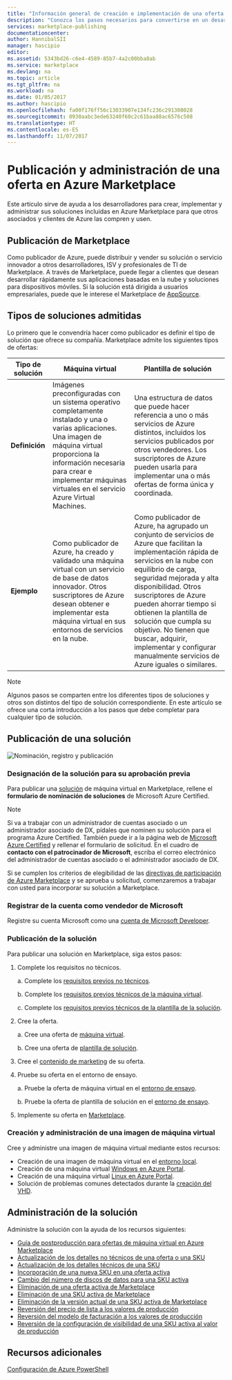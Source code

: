 ```yaml
---
title: "Información general de creación e implementación de una oferta en Marketplace | Microsoft Docs"
description: "Conozca los pasos necesarios para convertirse en un desarrollador de Microsoft aprobado y crear e implementar una imagen de máquina virtual, una plantilla, un servicio de datos o un servicio de desarrolladores en Azure Marketplace."
services: marketplace-publishing
documentationcenter: 
author: HannibalSII
manager: hascipio
editor: 
ms.assetid: 5343bd26-c6e4-4589-85b7-4a2c00bba8ab
ms.service: marketplace
ms.devlang: na
ms.topic: article
ms.tgt_pltfrm: na
ms.workload: na
ms.date: 01/05/2017
ms.author: hascipio
ms.openlocfilehash: fa00f176ff56c13033907e134fc236c291308028
ms.sourcegitcommit: 0930aabc3ede63240f60c2c61baa88ac6576c508
ms.translationtype: HT
ms.contentlocale: es-ES
ms.lasthandoff: 11/07/2017
---
```

# <a name="publish-and-manage-an-offer-in-the-azure-marketplace"></a>Publicación y administración de una oferta en Azure Marketplace
Este artículo sirve de ayuda a los desarrolladores para crear, implementar y administrar sus soluciones incluidas en Azure Marketplace para que otros asociados y clientes de Azure las compren y usen.

## <a name="marketplace-publishing"></a>Publicación de Marketplace
Como publicador de Azure, puede distribuir y vender su solución o servicio innovador a otros desarrolladores, ISV y profesionales de TI de Marketplace. A través de Marketplace, puede llegar a clientes que desean desarrollar rápidamente sus aplicaciones basadas en la nube y soluciones para dispositivos móviles. Si la solución está dirigida a usuarios empresariales, puede que le interese el Marketplace de [AppSource](http://appsource.microsoft.com).


## <a name="supported-types-of-solutions"></a>Tipos de soluciones admitidas
Lo primero que le convendría hacer como publicador es definir el tipo de solución que ofrece su compañía. Marketplace admite los siguientes tipos de ofertas:

|Tipo de solución|Máquina virtual|Plantilla de solución|
|---|---|---|
|**Definición**|Imágenes preconfiguradas con un sistema operativo completamente instalado y una o varias aplicaciones. Una imagen de máquina virtual proporciona la información necesaria para crear e implementar máquinas virtuales en el servicio Azure Virtual Machines.|Una estructura de datos que puede hacer referencia a uno o más servicios de Azure distintos, incluidos los servicios publicados por otros vendedores. Los suscriptores de Azure pueden usarla para implementar una o más ofertas de forma única y coordinada.|
|**Ejemplo**|Como publicador de Azure, ha creado y validado una máquina virtual con un servicio de base de datos innovador. Otros suscriptores de Azure desean obtener e implementar esta máquina virtual en sus entornos de servicios en la nube.|Como publicador de Azure, ha agrupado un conjunto de servicios de Azure que facilitan la implementación rápida de servicios en la nube con equilibrio de carga, seguridad mejorada y alta disponibilidad. Otros suscriptores de Azure pueden ahorrar tiempo si obtienen la plantilla de solución que cumpla su objetivo. No tienen que buscar, adquirir, implementar y configurar manualmente servicios de Azure iguales o similares.|

> [!NOTE]
> Algunos pasos se comparten entre los diferentes tipos de soluciones y otros son distintos del tipo de solución correspondiente. En este artículo se ofrece una corta introducción a los pasos que debe completar para cualquier tipo de solución.

## <a name="publish-a-solution"></a>Publicación de una solución
![Nominación, registro y publicación](media/marketplace-publishing-getting-started/img01.png)

### <a name="nominate-your-solution-for-pre-approval"></a>Designación de la solución para su aprobación previa
Para publicar una [solución](https://createopportunity.azurewebsites.net) de máquina virtual en Marketplace, rellene el **formulario de nominación de soluciones** de Microsoft Azure Certified.

>[!NOTE]
> Si va a trabajar con un administrador de cuentas asociado o un administrador asociado de DX, pídales que nominen su solución para el programa Azure Certified. También puede ir a la página web de [Microsoft Azure Certified](http://createopportunity.azurewebsites.net) y rellenar el formulario de solicitud. En el cuadro de **contacto con el patrocinador de Microsoft**, escriba el correo electrónico del administrador de cuentas asociado o el administrador asociado de DX.

Si se cumplen los criterios de elegibilidad de las [directivas de participación de Azure Marketplace](http://go.microsoft.com/fwlink/?LinkID=526833) y se aprueba u solicitud, comenzaremos a trabajar con usted para incorporar su solución a Marketplace.

### <a name="register-your-account-as-a-microsoft-seller"></a>Registrar de la cuenta como vendedor de Microsoft
Registre su cuenta Microsoft como una [cuenta de Microsoft Developer](marketplace-publishing-accounts-creation-registration.md).

### <a name="publish-your-solution"></a>Publicación de la solución
Para publicar una solución en Marketplace, siga estos pasos:
1. Complete los requisitos no técnicos.

    a. Complete los [requisitos previos no técnicos](marketplace-publishing-pre-requisites.md).

    b. Complete los [requisitos previos técnicos de la máquina virtual](marketplace-publishing-vm-image-creation-prerequisites.md).

    c. Complete los [requisitos previos técnicos de la plantilla de la solución](marketplace-publishing-solution-template-creation-prerequisites.md).

2. Cree la oferta.

    a. Cree una oferta de [máquina virtual](marketplace-publishing-vm-image-creation.md).

    b. Cree una oferta de [plantilla de solución](marketplace-publishing-solution-template-creation.md).

3. Cree el [contenido de marketing](marketplace-publishing-push-to-staging.md) de su oferta.

4. Pruebe su oferta en el entorno de ensayo.

    a. Pruebe la oferta de máquina virtual en el [entorno de ensayo](marketplace-publishing-vm-image-test-in-staging.md).

    b. Pruebe la oferta de plantilla de solución en el [entorno de ensayo](marketplace-publishing-solution-template-test-in-staging.md).

5. Implemente su oferta en [Marketplace](marketplace-publishing-push-to-production.md).


### <a name="create-and-manage-a-virtual-machine-image"></a>Creación y administración de una imagen de máquina virtual
Cree y administre una imagen de máquina virtual mediante estos recursos:
* Creación de una imagen de máquina virtual en el [entorno local](marketplace-publishing-vm-image-creation-on-premise.md).
* Creación de una máquina virtual [Windows en Azure Portal](../virtual-machines/virtual-machines-windows-hero-tutorial.md?toc=%2fazure%2fvirtual-machines%2fwindows%2ftoc.json).
* Creación de una máquina virtual [Linux en Azure Portal](../virtual-machines/linux/quick-create-portal.md?toc=%2fazure%2fvirtual-machines%2flinux%2ftoc.json).
* Solución de problemas comunes detectados durante la [creación del VHD](marketplace-publishing-vm-image-creation-troubleshooting.md).

## <a name="manage-your-solution"></a>Administración de la solución
Administre la solución con la ayuda de los recursos siguientes:
* [Guía de postproducción para ofertas de máquina virtual en Azure Marketplace](marketplace-publishing-vm-image-post-publishing.md)
* [Actualización de los detalles no técnicos de una oferta o una SKU](marketplace-publishing-vm-image-post-publishing.md#update-the-nontechnical-details-of-an-offer-or-a-sku)
* [Actualización de los detalles técnicos de una SKU](marketplace-publishing-vm-image-post-publishing.md#update-the-technical-details-of-a-sku)
* [Incorporación de una nueva SKU en una oferta activa](marketplace-publishing-vm-image-post-publishing.md#add-a-new-sku-under-a-listed-offer)
* [Cambio del número de discos de datos para una SKU activa](marketplace-publishing-vm-image-post-publishing.md#change-the-data-disk-count-for-a-listed-sku)
* [Eliminación de una oferta activa de Marketplace](marketplace-publishing-vm-image-post-publishing.md)
* [Eliminación de una SKU activa de Marketplace](marketplace-publishing-vm-image-post-publishing.md#delete-a-listed-sku-from-the-marketplace)
* [Eliminación de la versión actual de una SKU activa de Marketplace](marketplace-publishing-vm-image-post-publishing.md#delete-the-current-version-of-a-listed-sku-from-the-marketplace)
* [Reversión del precio de lista a los valores de producción](marketplace-publishing-vm-image-post-publishing.md#revert-the-listing-price-to-production-values)
* [Reversión del modelo de facturación a los valores de producción](marketplace-publishing-vm-image-post-publishing.md#revert-the-billing-model-to-production-values)
* [Reversión de la configuración de visibilidad de una SKU activa al valor de producción](marketplace-publishing-vm-image-post-publishing.md#revert-the-visibility-setting-of-a-listed-sku-to-the-production-value)

## <a name="additional-resources"></a>Recursos adicionales
[Configuración de Azure PowerShell](marketplace-publishing-powershell-setup.md)
